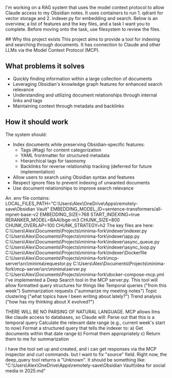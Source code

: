 I'm working on a RAG system that uses the model context protocol to allow Claude access to my Obsidian notes. It uses containers to run 1. qdrant for vector storage and 2. indexer.py for embedding and search. Below is an overview, a list of features and the key files, and a task I want you to complete. Before moving onto the task, use filesystem to review the files.

<overview>
## Why this project exists
This project aims to provide a tool for indexing and searching through documents. It has connection to Claude and other LLMs via the Model Context Protocol (MCP).

## What problems it solves
- Quickly finding information within a large collection of documents
- Leveraging Obsidian's knowledge graph features for enhanced search relevance
- Understanding and utilizing document relationships through internal links and tags
- Maintaining context through metadata and backlinks

## How it should work
The system should:
- Index documents while preserving Obsidian-specific features:
  - Tags (#tag) for content categorization
  - YAML frontmatter for structured metadata
  - Hierarchical tags for taxonomy
  - Backlinks for reverse relationship tracking (deferred for future implementation)
- Allow users to search using Obsidian syntax and features
- Respect ignore files to prevent indexing of unwanted documents
- Use document relationships to improve search relevance
</overview>

<features>
An .env file contains: 
LOCAL_FILES_PATH="C:\Users\Alex\OneDrive\Apps\remotely-save\Obsidian Vault"
EMBEDDING_MODEL_ID=sentence-transformers/all-mpnet-base-v2
EMBEDDING_SIZE=768
START_INDEXING=true 
RERANKER_MODEL=BAAI/bge-m3
CHUNK_SIZE=800
CHUNK_OVERLAP=100
CHUNK_STRATEGY=h2
</features>

<files>
The key files are here:
C:\Users\Alex\Documents\Projects\minima-fork\indexer\indexer.py
C:\Users\Alex\Documents\Projects\minima-fork\indexer\app.py
C:\Users\Alex\Documents\Projects\minima-fork\indexer\async_queue.py
C:\Users\Alex\Documents\Projects\minima-fork\indexer\async_loop.py
C:\Users\Alex\Documents\Projects\minima-fork\indexer\Dockerfile
C:\Users\Alex\Documents\Projects\minima-fork\mcp-server\src\minima\requestor.py
C:\Users\Alex\Documents\Projects\minima-fork\mcp-server\src\minima\server.py
C:\Users\Alex\Documents\Projects\minima-fork\docker-compose-mcp.yml
</files>

<task>
I've implemented a Deep Search tool in the MCP server.py. This tool will allow formatted query structures for things like 
Temporal queries ("from this week")
Summarization requests ("summarize my meeting notes")
Topic clustering ("what topics have I been writing about lately?")
Trend analysis ("how has my thinking about X evolved?")

THERE WILL BE NO PARSING OF NATURAL LANGUAGE. MCP allows llms like claude access to databases, so Claude will:
Parse out that this is a temporal query
Calculate the relevant date range (e.g., current week's start to now)
Format a structured query that tells the indexer to:
a) Get documents within that date range
b) Format them appropriately
c) Return them to me for summarization

I have the tool set up and created, and i can get responses via the MCP inspector and curl commands. but I want to fix "source" field. Right now, the deep_query tool returns a "Unknown". It should be something like: "C:\Users\Alex\OneDrive\Apps\remotely-save\Obsidian Vault\idea for social media in 2025.md"
</task>